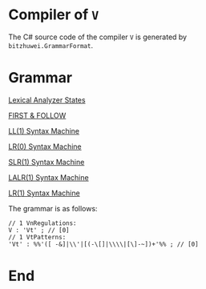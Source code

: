 # Compiler of `V`

The C# source code of the compiler `V` is generated by `bitzhuwei.GrammarFormat`.

# Grammar

[Lexical Analyzer States](doc/LexicalStates.md)

[FIRST & FOLLOW](doc/FIRST-FOLLOW.md)

[LL(1) Syntax Machine](doc/SyntaxMachineLL(1).md)

[LR(0) Syntax Machine](doc/SyntaxMachineLR(0).md)

[SLR(1) Syntax Machine](doc/SyntaxMachineSLR(1).md)

[LALR(1) Syntax Machine](doc/SyntaxMachineLALR(1).md)

[LR(1) Syntax Machine](doc/SyntaxMachineLR(1).md)

The grammar is as follows:

```
// 1 VnRegulations:
V : 'Vt' ; // [0]
// 1 VtPatterns:
'Vt' : %%'([ -&]|\\'|[(-\[]|\\\\|[\]-~])+'%% ; // [0]

```

# End

